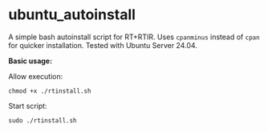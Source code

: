 # ubuntu_autoinstall

A simple bash autoinstall script for RT+RTIR. Uses `cpanminus` instead of `cpan` for quicker installation.
Tested with Ubuntu Server 24.04.

**Basic usage:**

Allow execution:

```
chmod +x ./rtinstall.sh
```
Start script:
```
sudo ./rtinstall.sh
```
